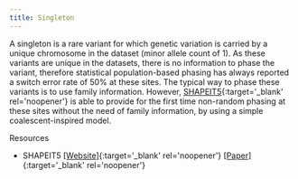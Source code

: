 ```yaml
---
title: Singleton
---
```


A singleton is a rare variant for which genetic variation is carried by a unique chromosome in the dataset (minor allele count of 1). As these variants are unique in the datasets, there is no information to phase the variant, therefore statistical population-based phasing has always reported a switch error rate of 50% at these sites. The typical way to phase these variants is to use family information. However, [SHAPEIT5](https://odelaneau.github.io/SHAPEIT5/){:target='_blank' rel='noopener'} is able to provide for the first time non-random phasing at these sites without the need of family information, by using a simple coalescent-inspired model.

Resources
- SHAPEIT5 [\[Website\]](https://odelaneau.github.io/SHAPEIT5/){:target='_blank' rel='noopener'} [\[Paper\]](https://odelaneau.github.io/SHAPEIT5/){:target='_blank' rel='noopener'} 
